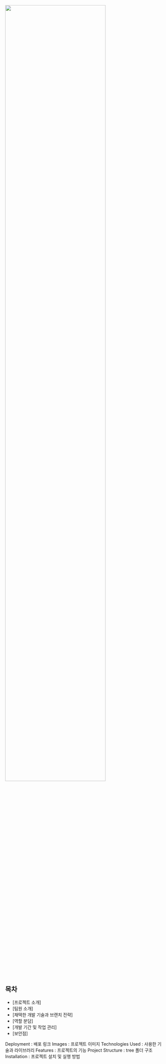 <img width="80%" src="https://github.com/heewoung-lee/AR_TeamProject/assets/154584396/55764f4e-a92e-4a71-82e1-cffeaa97ef63"/>

## **목차**

- [프로젝트 소개]
- [팀원 소개]
- [채택한 개발 기술과 브랜치 전략]
- [역할 분담]
- [개발 기간 및 작업 관리]
- [보안점]

Deployment : 배포 링크
Images : 프로젝트 이미지
Technologies Used : 사용한 기술과 라이브러리
Features : 프로젝트의 기능
Project Structure : tree 폴더 구조 
Installation : 프로젝트 설치 및 실행 방법
